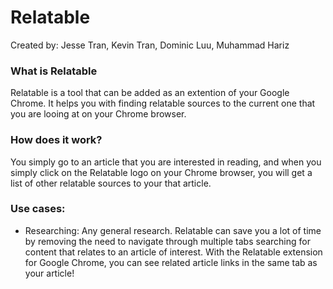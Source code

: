 # Relatable

Created by: Jesse Tran, Kevin Tran, Dominic Luu, Muhammad Hariz

### What is Relatable
Relatable is a tool that can be added as an extention of your Google Chrome. It helps you with finding relatable sources to the current one that you are looing at on your Chrome browser.

### How does it work?
You simply go to an article that you are interested in reading, and when you simply click on the Relatable logo on your Chrome browser, you will get a list of other relatable sources to your that article.

### Use cases:
+ Researching: Any general research. Relatable can save you a lot of time by removing the need to navigate through multiple tabs searching for content that relates to an article of interest. With the Relatable extension for Google Chrome, you can see related article links in the same tab as your article!
